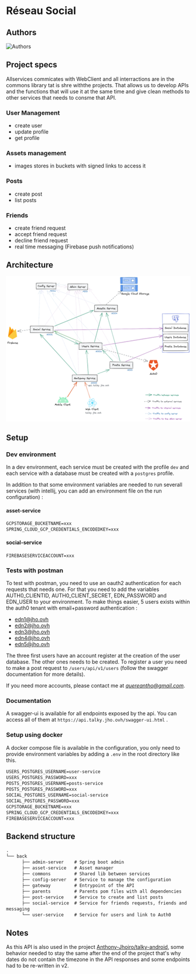 # Réseau Social

## Authors
![Authors](https://contrib.rocks/image?repo=cybe-m1/anthony_quere_rsx)

## Project specs
Allservices commicates with WebClient and all interractions are in the commons library tat is shre withthe projects. 
That allows us to develop APIs and the functions that will use it at the same time and give clean methods to other 
services that needs to consme that API. 

### User Management
- create user
- update profile
- get profile

### Assets management
- images stores in buckets with signed links to access it

### Posts
- create post
- list posts

### Friends
- create friend request
- accept friend request
- decline friend request
- real time messaging (Firebase push notifications)

## Architecture
![Architecture](docs/assets/arch.png)

## Setup
### Dev environment
In a dev environment, each service must be created with the profile `dev` and each service with a database must be 
created with a `postgres` profile.

In addition to that some environment variables are needed to run severall services (with intellij, you can add an 
environment file on the run configuration) :
#### asset-service
```
GCPSTORAGE_BUCKETNAME=xxx
SPRING_CLOUD_GCP_CREDENTIALS_ENCODEDKEY=xxx
```

#### social-service
```
FIREBASESERVICEACCOUNT=xxx
```

### Tests with postman
To test with postman, you need to use an oauth2 authentication for each requests that needs one. For that you need to 
add the variables AUTH0_CLIENTID, AUTH0_CLIENT_SECRET, EDN_PASSWORD and EDN_USER to your environment. To make things 
easier, 5 users exists within the auth0 tenant with email+password authentication : 
- edn1@jho.ovh  
- edn2@jho.ovh  
- edn3@jho.ovh  
- edn4@jho.ovh  
- edn5@jho.ovh

The three first users have an account register at the creation of the user database. The other ones needs to be created. 
To register a user you need to make a post request to `/users/api/v1/users` (follow the swagger documentation for more 
details).

If you need more accounts, please contact me at *quereantho@gmail.com*. 

### Documentation
A swagger-ui is available for all endpoints exposed by the api. You can access all of them at 
`https://api.talky.jho.ovh/swagger-ui.html` .

### Setup using docker
A docker compose file is available in the configuration, you only need to provide environment variables by adding a 
`.env` in the root directory like this.

```
USERS_POSTGRES_USERNAME=user-service
USERS_POSTGRES_PASSWORD=xxx
POSTS_POSTGRES_USERNAME=posts-service
POSTS_POSTGRES_PASSWORD=xxx
SOCIAL_POSTGRES_USERNAME=social-service
SOCIAL_POSTGRES_PASSWORD=xxx
GCPSTORAGE_BUCKETNAME=xxx
SPRING_CLOUD_GCP_CREDENTIALS_ENCODEDKEY=xxx
FIREBASESERVICEACCOUNT=xxx
```


## Backend structure
```
.
└── back
      ├── admin-server    # Spring boot admin
      ├── asset-service   # Asset manager
      ├── commons         # Shared lib between services
      ├── config-server   # Service to manage the configuration
      ├── gateway         # Entrypoint of the API
      ├── parents         # Parents pom files with all dependencies
      ├── post-service    # Service to create and list posts
      ├── social-service  # Service for friends requests, friends and messaging
      └── user-service    # Service for users and link to Auth0
```

## Notes
As this API is also used in the project [Anthony-Jhoiro/talky-android](https://github.com/Anthony-Jhoiro/talky-android),
some behavior needed to stay the same after the end of the project that's why dates do not contain the timezone in the 
API responses and some endpoints had to be re-written in v2.    
